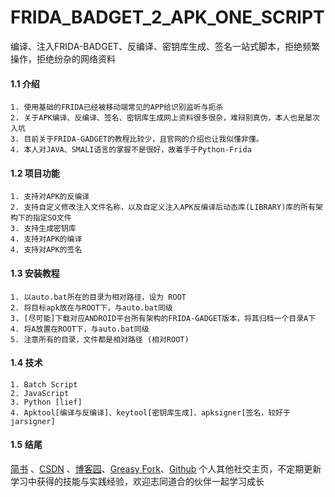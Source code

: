 # FRIDA_BADGET_2_APK_ONE_SCRIPT
编译、注入FRIDA-BADGET、反编译、密钥库生成、签名一站式脚本，拒绝频繁操作，拒绝纷杂的网络资料

#### 1.1 介绍

```
1. 使用基础的FRIDA已经被移动端常见的APP给识别监听与扼杀
2. 关于APK编译、反编译、签名、密钥库生成网上资料很多很杂，难辩别真伪，本人也是屡次入坑
3. 目前关于FRIDA-GADGET的教程比较少，且官网的介绍也让我似懂非懂。
4. 本人对JAVA、SMALI语言的掌握不是很好，故着手于Python-Frida
```

#### 1.2 项目功能

```
1. 支持对APK的反编译
2. 支持自定义修改注入文件名称，以及自定义注入APK反编译后动态库(LIBRARY)库的所有架构下的指定SO文件
3. 支持生成密钥库
4. 支持对APK的编译
4. 支持对APK的签名
```

#### 1.3 安装教程

```
1. 以auto.bat所在的目录为相对路径，设为 ROOT
2. 将目标apk放在与ROOT下，与auto.bat同级
3. [尽可能]下载对应ANDROID平台所有架构的FRIDA-GADGET版本，将其归档一个目录A下
4. 将A放置在ROOT下，与auto.bat同级
5. 注意所有的目录，文件都是相对路径 (相对ROOT)
```

#### 1.4 技术
```
1. Batch Script
2. JavaScript
3. Python [lief]
4. Apktool[编译与反编译]、keytool[密钥库生成]、apksigner[签名，较好于jarsigner]
```
#### 1.5 结尾
[简书](https://www.jianshu.com/u/98bc7a4fe9fd) 、[CSDN](https://blog.csdn.net/haiw2) 、[博客园](https://www.cnblogs.com/haiw2/)、[Greasy Fork](https://greasyfork.org/zh-CN/users/812860-haiw2)、[Github](https://github.com/haiw2)
                 个人其他社交主页，不定期更新学习中获得的技能与实践经验，欢迎志同道合的伙伴一起学习成长
